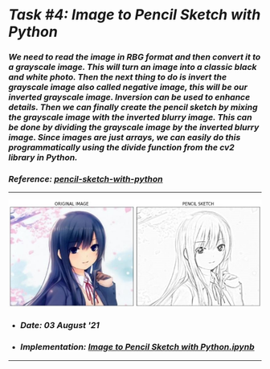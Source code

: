 # _Task #4: Image to Pencil Sketch with Python_
### _We need to read the image in RBG format and then convert it to a grayscale image. This will turn an image into a classic black and white photo. Then the next thing to do is invert the grayscale image also called negative image, this will be our inverted grayscale image. Inversion can be used to enhance details. Then we can finally create the pencil sketch by mixing the grayscale image with the inverted blurry image. This can be done by dividing the grayscale image by the inverted blurry image. Since images are just arrays, we can easily do this programmatically using the divide function from the cv2 library in Python._
### _Reference: [pencil-sketch-with-python](https://thecleverprogrammer.com/2020/09/30/pencil-sketch-with-python/)_
---

![](pencil_sketch.JPG)
* ### _Date: 03 August '21_
* ### _Implementation: [Image to Pencil Sketch with Python.ipynb](https://github.com/sansuthi/LGMVIP-Data-Science/blob/main/TASK%20%234/Task%20%234%20Image%20to%20Pencil%20Sketch%20with%20Python.ipynb)_
---
